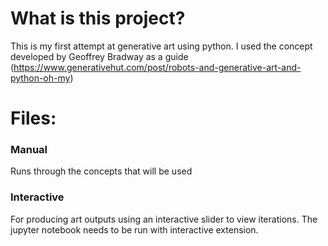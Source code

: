 # What is this project?
This is my first attempt at generative art using python.
I used the concept developed by Geoffrey Bradway as a guide (https://www.generativehut.com/post/robots-and-generative-art-and-python-oh-my)

# Files:
### Manual
Runs through the concepts that will be used

### Interactive
For producing art outputs using an interactive slider to view iterations. The jupyter notebook needs to be run with interactive extension. 
